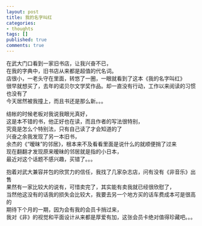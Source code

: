```yaml
---
layout: post
title: 我的名字叫红
categories:
- thoughts
tags: []
published: true
comments: true
---
```

<p><p>在武大门口看到一家旧书店，让我兴奋不已，<br />在我的字典中，旧书店从来都是超值的代名词。<br />店很小，一老头守在里面，转悠了一圈，一眼就看到了这本《我的名字叫红》<br />很早就想买了，去年的诺贝尔文学奖作品。却一直没有行动，工作以来阅读的习惯也没有了<br />今天居然被我撞上，而且书还是那么新。。。</p>
<p>结帐的时候老板对我说我眼光真好，<br />这是本不错的书，他正好也在读，而且作者的写法很特别，<br />究竟是怎么个特别法，只有自己读了才会知道的了<br />兴奋之余我发现了另一本旧书，<br />余杰的《“暧昧”的邻居》，根本来不及看看里面是说什么的就顺便捎了过来<br />现在翻翻才发现原来暧昧的邻居就是指的小日本，<br />最近对这个话题不感兴趣，买错了。。。</p>
<p>抱着对武大兼容并包的欣赏力的信任，我找了几家杂志店，问有没有《非音乐》出售<br />果然有一家比较大的说有，可惜卖完了，其实能有卖我就已经很欣慰了，<br />当然他这没有的话我的损失会比较大，我要去另一个地方买的话车费成本可是很高的<br />期待下个月的一期，因为会有我的会员卡捎过来，<br />我对《非》的视觉和平面设计从来都是厚爱有加，这张会员卡绝对值得珍藏吧。。。</p></p>
